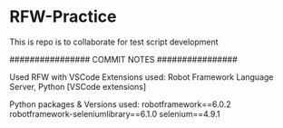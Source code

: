 # RFW-Practice
This is repo is to collaborate for test script development

################ COMMIT NOTES ################

Used RFW with VSCode 
Extensions used: Robot Framework Language Server, Python [VSCode extensions]

Python packages & Versions used:
robotframework==6.0.2
robotframework-seleniumlibrary==6.1.0
selenium==4.9.1
